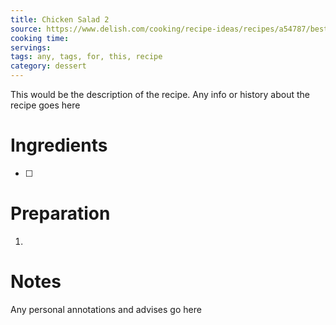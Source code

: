 ```yaml
---
title: Chicken Salad 2
source: https://www.delish.com/cooking/recipe-ideas/recipes/a54787/best-chicken-salad-sandwich-recipe/
cooking time:
servings:
tags: any, tags, for, this, recipe
category: dessert
---
```


This would be the description of the recipe. Any info or history about the recipe goes here

Ingredients
===========

* [ ]

Preparation
===========
1.

Notes
=====

Any personal annotations and advises go here
